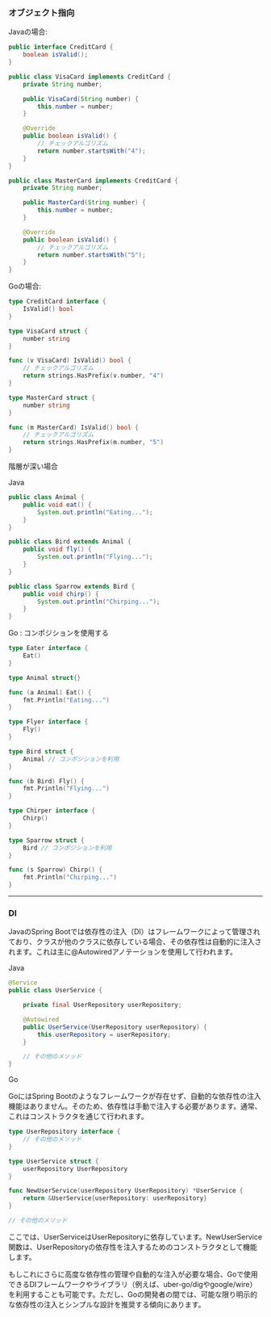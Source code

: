 ### オブジェクト指向

Javaの場合:
```java
public interface CreditCard {
    boolean isValid();
}

public class VisaCard implements CreditCard {
    private String number;

    public VisaCard(String number) {
        this.number = number;
    }

    @Override
    public boolean isValid() {
        // チェックアルゴリズム
        return number.startsWith("4");
    }
}

public class MasterCard implements CreditCard {
    private String number;

    public MasterCard(String number) {
        this.number = number;
    }

    @Override
    public boolean isValid() {
        // チェックアルゴリズム
        return number.startsWith("5");
    }
}


```

Goの場合:

```go
type CreditCard interface {
    IsValid() bool
}

type VisaCard struct {
    number string
}

func (v VisaCard) IsValid() bool {
    // チェックアルゴリズム
    return strings.HasPrefix(v.number, "4")
}

type MasterCard struct {
    number string
}

func (m MasterCard) IsValid() bool {
    // チェックアルゴリズム
    return strings.HasPrefix(m.number, "5")
}

```


階層が深い場合

Java
```java
public class Animal {
    public void eat() {
        System.out.println("Eating...");
    }
}

public class Bird extends Animal {
    public void fly() {
        System.out.println("Flying...");
    }
}

public class Sparrow extends Bird {
    public void chirp() {
        System.out.println("Chirping...");
    }
}


```

Go : コンポジションを使用する
```go
type Eater interface {
    Eat()
}

type Animal struct{}

func (a Animal) Eat() {
    fmt.Println("Eating...")
}

type Flyer interface {
    Fly()
}

type Bird struct {
    Animal // コンポジションを利用
}

func (b Bird) Fly() {
    fmt.Println("Flying...")
}

type Chirper interface {
    Chirp()
}

type Sparrow struct {
    Bird // コンポジションを利用
}

func (s Sparrow) Chirp() {
    fmt.Println("Chirping...")
}

```

****

### DI

JavaのSpring Bootでは依存性の注入（DI）はフレームワークによって管理されており、クラスが他のクラスに依存している場合、その依存性は自動的に注入されます。これは主に@Autowiredアノテーションを使用して行われます。

Java
```java
@Service
public class UserService {

    private final UserRepository userRepository;

    @Autowired
    public UserService(UserRepository userRepository) {
        this.userRepository = userRepository;
    }

    // その他のメソッド
}


```

Go

GoにはSpring Bootのようなフレームワークが存在せず、自動的な依存性の注入機能はありません。そのため、依存性は手動で注入する必要があります。通常、これはコンストラクタを通じて行われます。

```go
type UserRepository interface {
    // その他のメソッド
}

type UserService struct {
    userRepository UserRepository
}

func NewUserService(userRepository UserRepository) *UserService {
    return &UserService{userRepository: userRepository}
}

// その他のメソッド


```


ここでは、UserServiceはUserRepositoryに依存しています。NewUserService関数は、UserRepositoryの依存性を注入するためのコンストラクタとして機能します。

もしこれにさらに高度な依存性の管理や自動的な注入が必要な場合、Goで使用できるDIフレームワークやライブラリ（例えば、uber-go/digやgoogle/wire）を利用することも可能です。ただし、Goの開発者の間では、可能な限り明示的な依存性の注入とシンプルな設計を推奨する傾向にあります。
